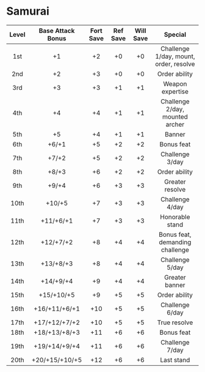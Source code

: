 # Samurai
| Level | Base Attack Bonus | Fort Save | Ref Save | Will Save |                 Special                |
|:-----:|:-----------------:|:---------:|:--------:|:---------:|:--------------------------------------:|
|  1st  |         +1        |     +2    |    +0    |     +0    | Challenge 1/day, mount, order, resolve |
|  2nd  |         +2        |     +3    |    +0    |     +0    |              Order ability             |
|  3rd  |         +3        |     +3    |    +1    |     +1    |            Weapon expertise            |
|  4th  |         +4        |     +4    |    +1    |     +1    |     Challenge 2/day, mounted archer    |
|  5th  |         +5        |     +4    |    +1    |     +1    |                 Banner                 |
|  6th  |       +6/+1       |     +5    |    +2    |     +2    |               Bonus feat               |
|  7th  |       +7/+2       |     +5    |    +2    |     +2    |             Challenge 3/day            |
|  8th  |       +8/+3       |     +6    |    +2    |     +2    |              Order ability             |
|  9th  |       +9/+4       |     +6    |    +3    |     +3    |             Greater resolve            |
|  10th |       +10/+5      |     +7    |    +3    |     +3    |             Challenge 4/day            |
|  11th |     +11/+6/+1     |     +7    |    +3    |     +3    |             Honorable stand            |
|  12th |     +12/+7/+2     |     +8    |    +4    |     +4    |     Bonus feat, demanding challenge    |
|  13th |     +13/+8/+3     |     +8    |    +4    |     +4    |             Challenge 5/day            |
|  14th |     +14/+9/+4     |     +9    |    +4    |     +4    |             Greater banner             |
|  15th |     +15/+10/+5    |     +9    |    +5    |     +5    |              Order ability             |
|  16th |   +16/+11/+6/+1   |    +10    |    +5    |     +5    |             Challenge 6/day            |
|  17th |   +17/+12/+7/+2   |    +10    |    +5    |     +5    |              True resolve              |
|  18th |   +18/+13/+8/+3   |    +11    |    +6    |     +6    |               Bonus feat               |
|  19th |   +19/+14/+9/+4   |    +11    |    +6    |     +6    |             Challenge 7/day            |
|  20th |   +20/+15/+10/+5  |    +12    |    +6    |     +6    |               Last stand               |
